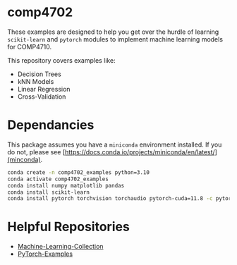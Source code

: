 # comp4702
These examples are designed to help you get over the hurdle of learning ```scikit-learn``` and ```pytorch``` modules to implement machine learning models for COMP4710.

This repository covers examples like:
* Decision Trees
* kNN Models
* Linear Regression
* Cross-Validation

# Dependancies
This package assumes you have a ```miniconda``` environment installed. If you do not, please see [https://docs.conda.io/projects/miniconda/en/latest/](minconda).
```bash
conda create -n comp4702_examples python=3.10
conda activate comp4702_examples
conda install numpy matplotlib pandas
conda install scikit-learn
conda install pytorch torchvision torchaudio pytorch-cuda=11.8 -c pytorch -c nvidia
```

# Helpful Repositories
* [Machine-Learning-Collection](https://github.com/aladdinpersson/Machine-Learning-Collection)
* [PyTorch-Examples](https://github.com/pytorch/examples) 